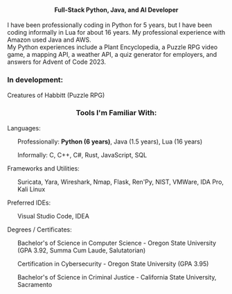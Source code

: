 <h4 align="center">Full-Stack Python, Java, and AI Developer</h4>
<div>I have been professionally coding in Python for 5 years, but I have been coding informally in Lua for about 16 years. My professional experience with Amazon used Java and AWS.</div>
<div>My Python experiences include a Plant Encyclopedia, a Puzzle RPG video game, a mapping API, a weather API, a quiz generator for employers, and answers for Advent of Code 2023.</div>

<h3>In development: </h3>
<div>Creatures of Habbitt (Puzzle RPG)</div>

<h3 align="center">Tools I'm Familiar With:</h3>
<div>Languages:</div>
<ul>Professionally: <b>Python (6 years)</b>, Java (1.5 years), Lua (16 years)</ul>
<ul>Informally: C, C++, C#, Rust, JavaScript, SQL</ul>
<div>Frameworks and Utilities:</div>
<ul>Suricata, Yara, Wireshark, Nmap, Flask, Ren'Py, NIST, VMWare, IDA Pro, Kali Linux</ul>
<div>Preferred IDEs:</div>
<ul>Visual Studio Code, IDEA</ul>
<div>Degrees / Certificates:</div>
<ul>Bachelor's of Science in Computer Science - Oregon State University (GPA 3.92, Summa Cum Laude, Salutatorian)</ul>
<ul>Certification in Cybersecurity - Oregon State University (GPA 3.95)</ul>
<ul>Bachelor's of Science in Criminal Justice - California State University, Sacramento</ul>
